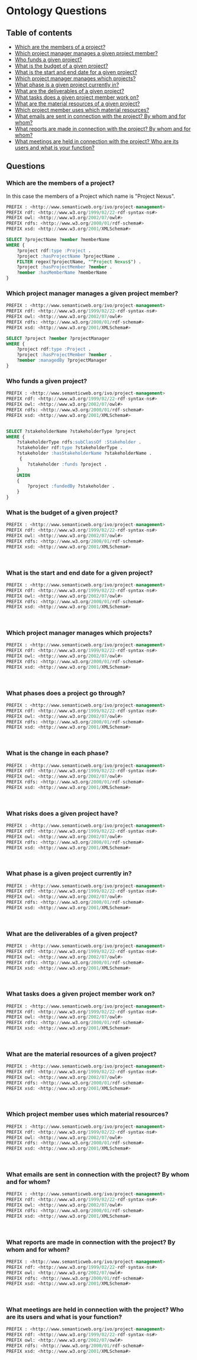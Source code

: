 # Ontology Questions

## Table of contents
- [Which are the members of a project?](#wchich-are-the-members-of-a-project)
- [Which project manager manages a given project member?](#which-project-manager-manages-a-given-project-member)
- [Who funds a given project?](#who-funds-a-given-project)
- [What is the budget of a given project?](#what-is-the-budget-of-a-given-project)
- [What is the start and end date for a given project?](#what-is-the-start-and-end-date-for-a-given-project)
- [Which project manager manages which projects?](#which-project-manager-manages-which-projects)
- [What phase is a given project currently in?](#what-phase-is-a-given-project-currently-in)
- [What are the deliverables of a given project?](#what-are-the-deliverables-of-a-given-project)
- [What tasks does a given project member work on?](#what-tasks-does-a-given-project-member-work-on)
- [What are the material resources of a given project?](#what-are-the-material-resources-of-a-given-project)
- [Which project member uses which material resources?](#which-project-member-uses-which-material-resources)
- [What emails are sent in connection with the project? By whom and for whom?](#what-emails-are-sent-in-connection-with-the-project-by-whom-and-for-whom)
- [What reports are made in connection with the project? By whom and for whom?](#what-reports-are-made-in-connection-with-the-project-by-whom-and-for-whom)
- [What meetings are held in connection with the project? Who are its users and what is your function?](#what-meetings-are-held-in-connection-with-the-project-who-are-its-users-and-what-is-your-function)

## Questions

### Which are the members of a project?
In this case the members of a Project which name is "Project Nexus".

```sql
PREFIX : <http://www.semanticweb.org/ivo/project-management>
PREFIX rdf: <http://www.w3.org/1999/02/22-rdf-syntax-ns#>
PREFIX owl: <http://www.w3.org/2002/07/owl#>
PREFIX rdfs: <http://www.w3.org/2000/01/rdf-schema#>
PREFIX xsd: <http://www.w3.org/2001/XMLSchema#>

SELECT ?projectName ?member ?memberName
WHERE {
    ?project rdf:type :Project .
    ?project :hasProjectName ?projectName .
    FILTER regex(?projectName, "^Project Nexus$") . 
    ?project :hasProjectMember ?member .
    ?member :hasMemberName ?memberName
}
```

### Which project manager manages a given project member?
```sql
PREFIX : <http://www.semanticweb.org/ivo/project-management>
PREFIX rdf: <http://www.w3.org/1999/02/22-rdf-syntax-ns#>
PREFIX owl: <http://www.w3.org/2002/07/owl#>
PREFIX rdfs: <http://www.w3.org/2000/01/rdf-schema#>
PREFIX xsd: <http://www.w3.org/2001/XMLSchema#>

SELECT ?project ?member ?projectManager
WHERE {
    ?project rdf:type :Project .
    ?project :hasProjectMember ?member .
    ?member :managedBy ?projectManager
}
```

### Who funds a given project?
```sql
PREFIX : <http://www.semanticweb.org/ivo/project-management>
PREFIX rdf: <http://www.w3.org/1999/02/22-rdf-syntax-ns#>
PREFIX owl: <http://www.w3.org/2002/07/owl#>
PREFIX rdfs: <http://www.w3.org/2000/01/rdf-schema#>
PREFIX xsd: <http://www.w3.org/2001/XMLSchema#>


SELECT ?stakeholderName ?stakeholderType ?project
WHERE {
    ?stakeholderType rdfs:subClassOf :Stakeholder .
    ?stakeholder rdf:type ?stakeholderType .
    ?stakeholder :hasStakeholderName ?stakeholderName .
     {
        ?stakeholder :funds ?project .
    }
    UNION
    {
        ?project :fundedBy ?stakeholder .
    }
}
```

### What is the budget of a given project?
```sql
PREFIX : <http://www.semanticweb.org/ivo/project-management>
PREFIX rdf: <http://www.w3.org/1999/02/22-rdf-syntax-ns#>
PREFIX owl: <http://www.w3.org/2002/07/owl#>
PREFIX rdfs: <http://www.w3.org/2000/01/rdf-schema#>
PREFIX xsd: <http://www.w3.org/2001/XMLSchema#>

 
```

### What is the start and end date for a given project?
```sql
PREFIX : <http://www.semanticweb.org/ivo/project-management>
PREFIX rdf: <http://www.w3.org/1999/02/22-rdf-syntax-ns#>
PREFIX owl: <http://www.w3.org/2002/07/owl#>
PREFIX rdfs: <http://www.w3.org/2000/01/rdf-schema#>
PREFIX xsd: <http://www.w3.org/2001/XMLSchema#>

 
```

### Which project manager manages which projects?
```sql
PREFIX : <http://www.semanticweb.org/ivo/project-management>
PREFIX rdf: <http://www.w3.org/1999/02/22-rdf-syntax-ns#>
PREFIX owl: <http://www.w3.org/2002/07/owl#>
PREFIX rdfs: <http://www.w3.org/2000/01/rdf-schema#>
PREFIX xsd: <http://www.w3.org/2001/XMLSchema#>

 
```

### What phases does a project go through?
```sql
PREFIX : <http://www.semanticweb.org/ivo/project-management>
PREFIX rdf: <http://www.w3.org/1999/02/22-rdf-syntax-ns#>
PREFIX owl: <http://www.w3.org/2002/07/owl#>
PREFIX rdfs: <http://www.w3.org/2000/01/rdf-schema#>
PREFIX xsd: <http://www.w3.org/2001/XMLSchema#>

 
```

### What is the change in each phase?
```sql
PREFIX : <http://www.semanticweb.org/ivo/project-management>
PREFIX rdf: <http://www.w3.org/1999/02/22-rdf-syntax-ns#>
PREFIX owl: <http://www.w3.org/2002/07/owl#>
PREFIX rdfs: <http://www.w3.org/2000/01/rdf-schema#>
PREFIX xsd: <http://www.w3.org/2001/XMLSchema#>

 
```

### What risks does a given project have?
```sql
PREFIX : <http://www.semanticweb.org/ivo/project-management>
PREFIX rdf: <http://www.w3.org/1999/02/22-rdf-syntax-ns#>
PREFIX owl: <http://www.w3.org/2002/07/owl#>
PREFIX rdfs: <http://www.w3.org/2000/01/rdf-schema#>
PREFIX xsd: <http://www.w3.org/2001/XMLSchema#>

 
```

### What phase is a given project currently in?
```sql
PREFIX : <http://www.semanticweb.org/ivo/project-management>
PREFIX rdf: <http://www.w3.org/1999/02/22-rdf-syntax-ns#>
PREFIX owl: <http://www.w3.org/2002/07/owl#>
PREFIX rdfs: <http://www.w3.org/2000/01/rdf-schema#>
PREFIX xsd: <http://www.w3.org/2001/XMLSchema#>

 
```

### What are the deliverables of a given project?
```sql
PREFIX : <http://www.semanticweb.org/ivo/project-management>
PREFIX rdf: <http://www.w3.org/1999/02/22-rdf-syntax-ns#>
PREFIX owl: <http://www.w3.org/2002/07/owl#>
PREFIX rdfs: <http://www.w3.org/2000/01/rdf-schema#>
PREFIX xsd: <http://www.w3.org/2001/XMLSchema#>

 
```

### What tasks does a given project member work on?
```sql
PREFIX : <http://www.semanticweb.org/ivo/project-management>
PREFIX rdf: <http://www.w3.org/1999/02/22-rdf-syntax-ns#>
PREFIX owl: <http://www.w3.org/2002/07/owl#>
PREFIX rdfs: <http://www.w3.org/2000/01/rdf-schema#>
PREFIX xsd: <http://www.w3.org/2001/XMLSchema#>

 
```

### What are the material resources of a given project?
```sql
PREFIX : <http://www.semanticweb.org/ivo/project-management>
PREFIX rdf: <http://www.w3.org/1999/02/22-rdf-syntax-ns#>
PREFIX owl: <http://www.w3.org/2002/07/owl#>
PREFIX rdfs: <http://www.w3.org/2000/01/rdf-schema#>
PREFIX xsd: <http://www.w3.org/2001/XMLSchema#>

 
```

### Which project member uses which material resources?
```sql
PREFIX : <http://www.semanticweb.org/ivo/project-management>
PREFIX rdf: <http://www.w3.org/1999/02/22-rdf-syntax-ns#>
PREFIX owl: <http://www.w3.org/2002/07/owl#>
PREFIX rdfs: <http://www.w3.org/2000/01/rdf-schema#>
PREFIX xsd: <http://www.w3.org/2001/XMLSchema#>

 
```

### What emails are sent in connection with the project? By whom and for whom?
```sql
PREFIX : <http://www.semanticweb.org/ivo/project-management>
PREFIX rdf: <http://www.w3.org/1999/02/22-rdf-syntax-ns#>
PREFIX owl: <http://www.w3.org/2002/07/owl#>
PREFIX rdfs: <http://www.w3.org/2000/01/rdf-schema#>
PREFIX xsd: <http://www.w3.org/2001/XMLSchema#>

 
```

### What reports are made in connection with the project? By whom and for whom?
```sql
PREFIX : <http://www.semanticweb.org/ivo/project-management>
PREFIX rdf: <http://www.w3.org/1999/02/22-rdf-syntax-ns#>
PREFIX owl: <http://www.w3.org/2002/07/owl#>
PREFIX rdfs: <http://www.w3.org/2000/01/rdf-schema#>
PREFIX xsd: <http://www.w3.org/2001/XMLSchema#>

 
```

### What meetings are held in connection with the project? Who are its users and what is your function?
```sql
PREFIX : <http://www.semanticweb.org/ivo/project-management>
PREFIX rdf: <http://www.w3.org/1999/02/22-rdf-syntax-ns#>
PREFIX owl: <http://www.w3.org/2002/07/owl#>
PREFIX rdfs: <http://www.w3.org/2000/01/rdf-schema#>
PREFIX xsd: <http://www.w3.org/2001/XMLSchema#>

 
```
